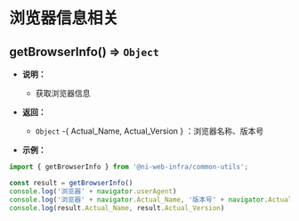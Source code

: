 # 浏览器信息相关

## getBrowserInfo() ⇒ `Object`
- **说明：**
  - 获取浏览器信息
- **返回：** 
  - `Object` -{ Actual_Name, Actual_Version } ：浏览器名称、版本号 

- **示例：**

```js
import { getBrowserInfo } from '@ni-web-infra/common-utils';

const result = getBrowserInfo()
console.log('浏览器' + navigator.userAgent)
console.log('浏览器' + navigator.Actual_Name, '版本号' + navigator.Actual_Version)
console.log(result.Actual_Name, result.Actual_Version)
```
